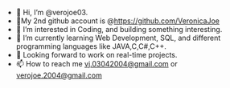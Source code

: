 - 👋 Hi, I’m @verojoe03.
- 👤My 2nd github account is @https://github.com/VeronicaJoe
- 👀 I’m interested in Coding, and building something interesting.
- 🌱 I’m currently learning Web Development, SQL, and different programming languages like JAVA,C,C#,C++.
- 💞️ Looking forward to work on real-time projects.
- 📫 How to reach me vj.03042004@gmail.com or verojoe.2004@gmail.com


<!---
verojoe03/verojoe03 is a ✨ special ✨ repository because its `README.md` (this file) appears on your GitHub profile.
You can click the Preview link to take a look at your changes.
--->
